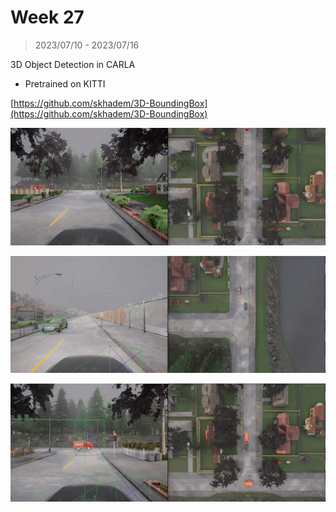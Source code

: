 # Week 27

> 2023/07/10 - 2023/07/16

3D Object Detection in CARLA

- Pretrained on KITTI

[https://github.com/skhadem/3D-BoundingBox](https://github.com/skhadem/3D-BoundingBox)

![](imgs/tracking_1.gif)

![](imgs/tracking_2.gif)

![](imgs/tracking_3.gif)

